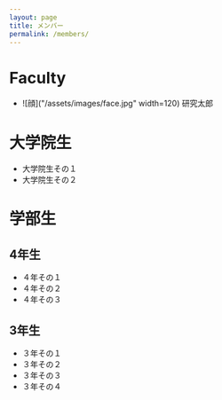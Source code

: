 ```yaml
---
layout: page
title: メンバー
permalink: /members/
---
```


# Faculty
- ![顔]("/assets/images/face.jpg" width=120) 研究太郎

# 大学院生
- 大学院生その１
- 大学院生その２

# 学部生
## 4年生
- ４年その１
- ４年その２
- ４年その３

## 3年生
- ３年その１
- ３年その２
- ３年その３
- ３年その４

